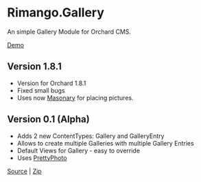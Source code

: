 Rimango.Gallery
===============

An simple Gallery Module for Orchard CMS.

[Demo](http://orchard-demos.neuhold.pro/RimangoGallery)

Version 1.8.1 
------------------
* Version for Orchard 1.8.1
* Fixed small bugs
* Uses now [Masonary](http://masonry.desandro.com/) for placing pictures.


Version 0.1 (Alpha)
------------------
* Adds 2 new ContentTypes: Gallery and GalleryEntry
* Allows to create multiple Galleries with multiple Gallery Entries
* Default Views for Gallery - easy to override
* Uses [PrettyPhoto](http://www.no-margin-for-errors.com/projects/prettyphoto-jquery-lightbox-clone/)


[Source](https://github.com/benschi11/Rimango.Gallery/tree/v0.1) | [Zip](https://github.com/benschi11/Rimango.Gallery/archive/v0.1.zip)
